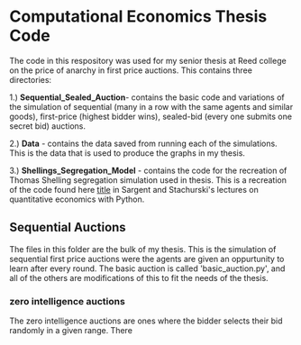 # Computational Economics Thesis Code
The code in this respository was used for my senior thesis at Reed college on the price of anarchy in first price auctions. This contains three directories:

1.) **Sequential_Sealed_Auction**- contains the basic code and variations of the simulation of sequential (many in a row with the same agents and similar goods), first-price (highest bidder wins), sealed-bid (every one submits one secret bid) auctions.

2.) **Data** - contains the data saved from running each of the simulations. This is the data that is used to produce the graphs in my thesis.

3.) **Shellings_Segregation_Model** - contains the code for the recreation of Thomas Shelling segregation simulation used in thesis. This is a recreation of the code found here [title](https://python.quantecon.org/) in Sargent and Stachurski's lectures on quantitative economics with Python.

## Sequential Auctions
The files in this folder are the bulk of my thesis. This is the simulation of sequential first price auctions were the agents are given an oppurtunity to learn after every round. The basic auction is called 'basic_auction.py', and all of the others are modifications of this to fit the needs of the thesis.

### zero intelligence auctions
The zero intelligence auctions are ones where the bidder selects their bid randomly in a given range. There